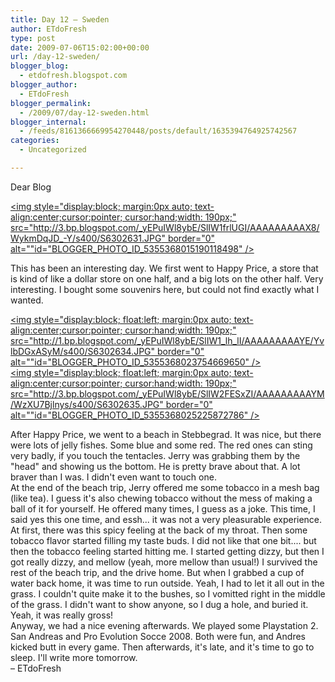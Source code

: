 ```yaml
---
title: Day 12 – Sweden
author: ETdoFresh
type: post
date: 2009-07-06T15:02:00+00:00
url: /day-12-sweden/
blogger_blog:
  - etdofresh.blogspot.com
blogger_author:
  - ETdoFresh
blogger_permalink:
  - /2009/07/day-12-sweden.html
blogger_internal:
  - /feeds/8161366669954270448/posts/default/1635394764925742567
categories:
  - Uncategorized

---
```

<div>
  Dear Blog
</div>

[<img style="display:block; margin:0px auto; text-align:center;cursor:pointer; cursor:hand;width: 190px;" src="http://3.bp.blogspot.com/_yEPuIWl8ybE/SlIW1frlUGI/AAAAAAAAAX8/WykmDqJD_-Y/s400/S6302631.JPG" border="0" alt=""id="BLOGGER_PHOTO_ID_5355368015190118498" />][1]

<div>
  This has been an interesting day. We first went to Happy Price, a store that is kind of like a dollar store on one half, and a big lots on the other half. Very interesting. I bought some souvenirs here, but could not find exactly what I wanted.
</div>

[<img style="display:block; float:left; margin:0px auto; text-align:center;cursor:pointer; cursor:hand;width: 190px;" src="http://1.bp.blogspot.com/_yEPuIWl8ybE/SlIW1_lh_lI/AAAAAAAAAYE/YvlbDGxASyM/s400/S6302634.JPG" border="0" alt=""id="BLOGGER_PHOTO_ID_5355368023754669650" />][2]  
[<img style="display:block; float:left; margin:0px auto; text-align:center;cursor:pointer; cursor:hand;width: 190px;" src="http://3.bp.blogspot.com/_yEPuIWl8ybE/SlIW2FESxZI/AAAAAAAAAYM/WzXU7Bjlnys/s400/S6302635.JPG" border="0" alt=""id="BLOGGER_PHOTO_ID_5355368025225872786" />][3]

<div>
  After Happy Price, we went to a beach in Stebbegrad. It was nice, but there were lots of jelly fishes. Some blue and some red. The red ones can sting very badly, if you touch the tentacles. Jerry was grabbing them by the "head" and showing us the bottom. He is pretty brave about that. A lot braver than I was. I didn't even want to touch one.
</div>

<div>
  At the end of the beach trip, Jerry offered me some tobacco in a mesh bag (like tea). I guess it's also chewing tobacco without the mess of making a ball of it for yourself. He offered many times, I guess as a joke. This time, I said yes this one time, and essh... it was not a very pleasurable experience. At first, there was this spicy feeling at the back of my throat. Then some tobacco flavor started filling my taste buds. I did not like that one bit.... but then the tobacco feeling started hitting me. I started getting dizzy, but then I got really dizzy, and mellow (yeah, more mellow than usual!) I survived the rest of the beach trip, and the drive home. But when I grabbed a cup of water back home, it was time to run outside. Yeah, I had to let it all out in the grass. I couldn't quite make it to the bushes, so I vomitted right in the middle of the grass. I didn't want to show anyone, so I dug a hole, and buried it. Yeah, it was really gross!
</div>

<div>
  Anyway, we had a nice evening afterwards. We played some Playstation 2. San Andreas and Pro Evolution Socce 2008. Both were fun, and Andres kicked butt in every game. Then afterwards, it's late, and it's time to go to sleep. I'll write more tomorrow.
</div>

<div>
  – ETdoFresh
</div>

 [1]: http://3.bp.blogspot.com/_yEPuIWl8ybE/SlIW1frlUGI/AAAAAAAAAX8/WykmDqJD_-Y/s1600/S6302631.JPG
 [2]: http://1.bp.blogspot.com/_yEPuIWl8ybE/SlIW1_lh_lI/AAAAAAAAAYE/YvlbDGxASyM/s1600/S6302634.JPG
 [3]: http://3.bp.blogspot.com/_yEPuIWl8ybE/SlIW2FESxZI/AAAAAAAAAYM/WzXU7Bjlnys/s1600/S6302635.JPG